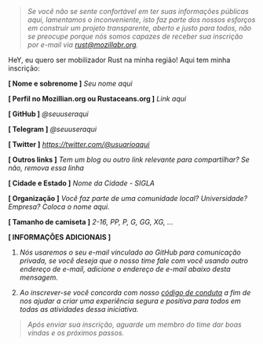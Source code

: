 > _*Se você não se sente confortável em ter suas informações públicas aqui, lamentamos o inconveniente, isto faz parte dos nossos esforços em construir um projeto transparente, aberto e justo para todos, não se preocupe porque nós somos capazes de receber sua inscrição por e-mail via rust@mozillabr.org.*_

HeY, eu quero ser mobilizador Rust na minha região! Aqui tem minha inscrição:

**[ Nome e sobrenome ]** *Seu nome aqui*

**[ Perfil no Mozillian.org ou Rustaceans.org ]** *Link aqui*

**[ GitHub ]** *@seuuseraqui*

**[ Telegram ]** *@seuuseraqui*

**[ Twitter ]** *https://twitter.com/@usuarioaqui*

**[ Outros links ]** *Tem um blog ou outro link relevante para compartilhar? Se não, remova essa linha*

**[ Cidade e Estado ]** *Nome da Cidade - SIGLA*

**[ Organização ]** *Você faz parte de uma comunidade local? Universidade? Empresa? Coloca o nome aqui.*

**[ Tamanho de camiseta ]** *2-16, PP, P, G, GG, XG, ...*

**[ INFORMAÇÕES ADICIONAIS ]**

1. *Nós usaremos o seu e-mail vinculado ao GitHub para comunicação privada, se você deseja que o nosso time fale com você usando outro endereço de e-mail, adicione o endereço de e-mail abaixo desta mensagem.*

2. *Ao inscrever-se você concorda com nosso [código de conduta](https://github.com/rust-br/2018-roadshow/blob/master/CODE_OF_CONDUCT.md) a fim de nos ajudar a criar uma experiência segura e positiva para todos em todas as atividades dessa iniciativa.*

> _*Após enviar sua inscrição, aguarde um membro do time dar boas vindas e os próximos passos.*_
